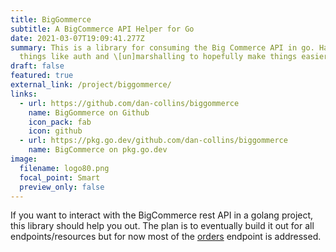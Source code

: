 ```yaml
---
title: BigGommerce
subtitle: A BigCommerce API Helper for Go
date: 2021-03-07T19:09:41.277Z
summary: This is a library for consuming the Big Commerce API in go. Handles
  things like auth and \[un]marshalling to hopefully make things easier.
draft: false
featured: true
external_link: /project/biggommerce/
links:
  - url: https://github.com/dan-collins/biggommerce
    name: BigGommerce on Github
    icon_pack: fab
    icon: github
  - url: https://pkg.go.dev/github.com/dan-collins/biggommerce
    name: BigCommerce on pkg.go.dev
image:
  filename: logo80.png
  focal_point: Smart
  preview_only: false
---
```

If you want to interact with the BigCommerce rest API in a golang project, this library should help you out. The plan is to eventually build it out for all endpoints/resources but for now most of the [orders](https://developer.bigcommerce.com/api-reference/store-management/orders/) endpoint is addressed.